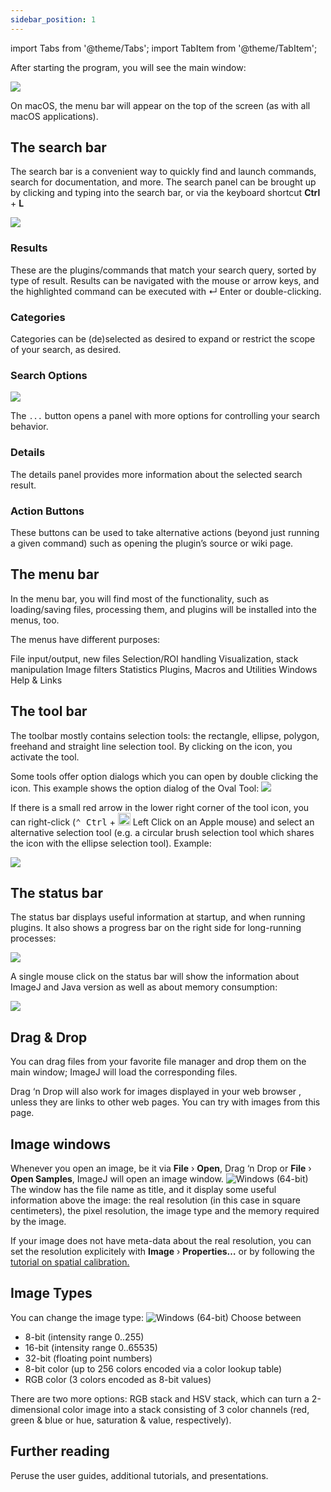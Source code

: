```yaml
---
sidebar_position: 1
---
```


import Tabs from '@theme/Tabs';
import TabItem from '@theme/TabItem';

After starting the program, you will see the main window:

<img src="https://imagej.net/media/learn/fiji-main-window.png" />

On macOS, the menu bar will appear on the top of the screen (as with all macOS 
applications).
## The search bar

The search bar is a convenient way to quickly find and launch commands, search for 
documentation, and more. The search panel can be brought up by clicking and typing 
into the search bar, or via the keyboard shortcut 
**Ctrl** + **L**

<img src="https://imagej.net/media/learn/fiji-search-window.png" />

### Results

These are the plugins/commands that match your search query, sorted by type of 
result. Results can be navigated with the mouse or arrow keys, and the highlighted 
command can be executed with ↵ Enter or double-clicking.

### Categories
Categories can be (de)selected as desired to expand or restrict the scope of your 
search, as desired.

### Search Options

<img src="https://imagej.net/media/learn/fiji-search-options.png" />
<p>The <code class="language-plaintext highlighter-rouge">...</code> button opens a 
panel with more options for controlling your search behavior.</p>

### Details
The details panel provides more information about the selected search result.

### Action Buttons

These buttons can be used to take alternative actions (beyond just running a given command) such as opening the plugin’s source or wiki page.

## The menu bar
In the menu bar, you will find most of the functionality, such as loading/saving files, processing them, and plugins will be installed into the menus, too.

The menus have different purposes:

<Tabs>
  <TabItem value="File" label="File">
    File input/output, new files
  </TabItem>
    <TabItem value="Edit" label="Edit">
   Selection/ROI handling
  </TabItem>
    <TabItem value="Image" label="Image">
    Visualization, stack manipulation
  </TabItem>
    <TabItem value="Process" label="Process">
    Image filters
  </TabItem>
    <TabItem value="Analyze" label="Analyze">
    Statistics
  </TabItem>
    <TabItem value="Plugins" label="Plugins">
    Plugins, Macros and Utilities
  </TabItem>
    <TabItem value="Window" label="Window">
    	Windows
  </TabItem>
    <TabItem value="Help" label="Help">
    Help & Links
  </TabItem>
</Tabs>

## The tool bar
The toolbar mostly contains selection tools: the rectangle, ellipse, polygon, 
freehand and straight line selection tool. By clicking on the icon, you activate the 
tool.

Some tools offer option dialogs which you can open by double clicking the icon. This 
example shows the option dialog of the Oval Tool:
<img src="https://imagej.net/media/learn/oval-tool-option-dialog.png" />

<p>If there is a small red arrow in the lower right corner of the 
tool icon, you can right-click (<kbd class="key">⌃ Ctrl</kbd>
+
<span class="key"><img src="https://upload.wikimedia.org/
wikipedia/commons/2/27/LMB_click.svg" width="20"/> Left Click </span>on an Apple 
mouse) and select an alternative selection tool (e.g. a circular 
brush selection tool which shares the icon with the ellipse selection 
tool). Example:</p>

<img src="https://imagej.net/media/learn/alternative-tools.png" />

## The status bar

The status bar displays useful information at startup, and when running plugins. It also shows a progress bar on the right side for long-running processes:

<img src="https://imagej.net/media/learn/status-bar-with-progress.png" />

A single mouse click on the status bar will show the information about ImageJ and Java version as well as about memory consumption:

<img src="https://imagej.net/media/learn/default-status-message.png" />


## Drag & Drop

You can drag files from your favorite file manager and drop them on 
the main window; ImageJ will load the corresponding files.

Drag ‘n Drop will also work for images displayed in your web browser
, unless they are links to other web pages. You can try with images 
from this page.

## Image windows

Whenever you open an image, be it via 
**File** › **Open**, Drag ‘n Drop or 
**File** › **Open Samples**, ImageJ will open an image window.
<img alt="Windows (64-bit)" src=" https://imagej.net/media/learn/clown-snapshot.jpg" />
  <br/>
The window has the file name as title, and it display 
some useful information above the image: the real 
resolution (in this case in square centimeters), the 
pixel resolution, the image type and the memory required
 by the image.

If your image does not have meta-data about the real 
resolution, you can set the resolution explicitely with
 **Image** › **Properties…** or by following 
 the  <a href="https://imagej.net/imaging/spatial-calibration" target="_blank">tutorial
  on 
 spatial calibration.</a>

 ## Image Types
 You can change the image type:
 <img alt="Windows (64-bit)" src=" https://imagej.net/media/image-types.png" />
 Choose between

 - 8-bit (intensity range 0..255)
 - 16-bit (intensity range 0..65535)
 - 32-bit (floating point numbers)
 - 8-bit color (up to 256 colors encoded via a color lookup table)
- RGB color (3 colors encoded as 8-bit values)

There are two more options: RGB stack and HSV stack, which can turn a 2-dimensional color image into a stack consisting of 3 color channels (red, green & blue or hue, saturation & value, respectively).

## Further reading
Peruse the user guides, additional tutorials, and presentations.